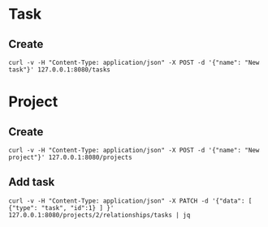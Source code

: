 # Task

## Create

```
curl -v -H "Content-Type: application/json" -X POST -d '{"name": "New task"}' 127.0.0.1:8080/tasks
```

# Project

## Create

```
curl -v -H "Content-Type: application/json" -X POST -d '{"name": "New project"}' 127.0.0.1:8080/projects
```

## Add task

```
curl -v -H "Content-Type: application/json" -X PATCH -d '{"data": [ {"type": "task", "id":1} ] }' 127.0.0.1:8080/projects/2/relationships/tasks | jq
```

